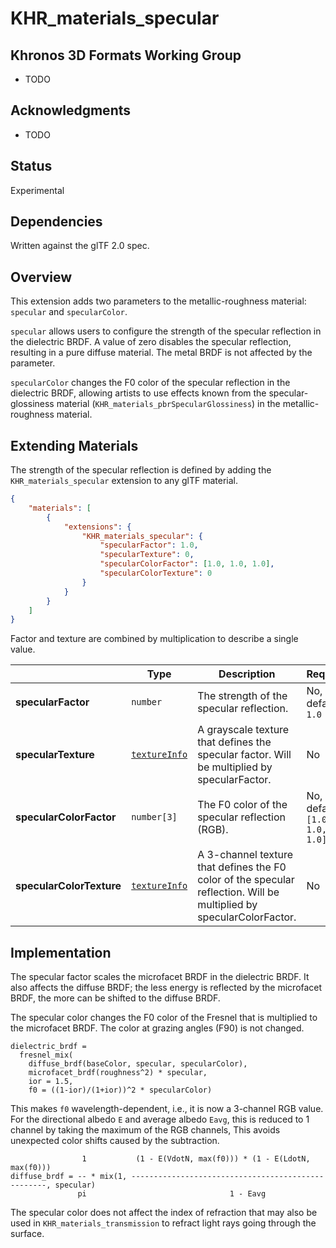 # KHR\_materials\_specular

## Khronos 3D Formats Working Group

* TODO

## Acknowledgments

* TODO

## Status

Experimental

## Dependencies

Written against the glTF 2.0 spec.

## Overview

This extension adds two parameters to the metallic-roughness material: `specular` and `specularColor`.

`specular` allows users to configure the strength of the specular reflection in the dielectric BRDF. A value of zero disables the specular reflection, resulting in a pure diffuse material. The metal BRDF is not affected by the parameter.

`specularColor` changes the F0 color of the specular reflection in the dielectric BRDF, allowing artists to use effects known from the specular-glossiness material (`KHR_materials_pbrSpecularGlossiness`) in the metallic-roughness material.


## Extending Materials

The strength of the specular reflection is defined by adding the `KHR_materials_specular` extension to any glTF material.

```json
{
    "materials": [
        {
            "extensions": {
                "KHR_materials_specular": {
                    "specularFactor": 1.0,
                    "specularTexture": 0,
                    "specularColorFactor": [1.0, 1.0, 1.0],
                    "specularColorTexture": 0
                }
            }
        }
    ]
}
```

Factor and texture are combined by multiplication to describe a single value.

| |Type|Description|Required|
|-|----|-----------|--------|
| **specularFactor** | `number` | The strength of the specular reflection. | No, default: `1.0`|
| **specularTexture** | [`textureInfo`](/specification/2.0/README.md#reference-textureInfo) | A grayscale texture that defines the specular factor. Will be multiplied by specularFactor. | No |
| **specularColorFactor** | `number[3]` | The F0 color of the specular reflection (RGB). | No, default: `[1.0, 1.0, 1.0]`|
| **specularColorTexture** | [`textureInfo`](/specification/2.0/README.md#reference-textureInfo) | A 3-channel texture that defines the F0 color of the specular reflection. Will be multiplied by specularColorFactor. | No |

## Implementation

The specular factor scales the microfacet BRDF in the dielectric BRDF. It also affects the diffuse BRDF; the less energy is reflected by the microfacet BRDF, the more can be shifted to the diffuse BRDF.

The specular color changes the F0 color of the Fresnel that is multiplied to the microfacet BRDF. The color at grazing angles (F90) is not changed.

```
dielectric_brdf =
  fresnel_mix(
    diffuse_brdf(baseColor, specular, specularColor),
    microfacet_brdf(roughness^2) * specular,
    ior = 1.5,
    f0 = ((1-ior)/(1+ior))^2 * specularColor)
```

This makes `f0` wavelength-dependent, i.e., it is now a 3-channel RGB value. For the directional albedo `E` and average albedo `Eavg`, this is reduced to 1 channel by taking the maximum of the RGB channels, This avoids unexpected color shifts caused by the subtraction.

```
                1           (1 - E(VdotN, max(f0))) * (1 - E(LdotN, max(f0)))
diffuse_brdf = -- * mix(1, ---------------------------------------------------, specular)
               pi                                1 - Eavg
```

The specular color does not affect the index of refraction that may also be used in `KHR_materials_transmission` to refract light rays going through the surface.
